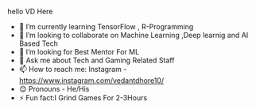 hello VD Here  
- 🌱 I’m currently learning TensorFlow , R-Programming 
- 👯 I’m looking to collaborate on Machine Learning ,Deep learnig and AI Based Tech 
- 🤔 I’m looking for Best Mentor For  ML 
- 💬 Ask me about Tech and Gaming Related Staff 
- 📫 How to reach me: Instagram -https://www.instagram.com/vedantdhore10/
- 😊 Pronouns - He/His
- ⚡ Fun fact:I Grind Games For 2-3Hours
